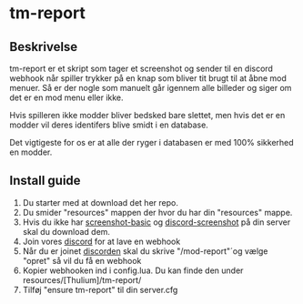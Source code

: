 # tm-report

## Beskrivelse
tm-report er et skript som tager et screenshot og sender til en discord webhook når spiller trykker på en knap som bliver tit brugt til at åbne mod menuer.
Så er der nogle som manuelt går igennem alle billeder og siger om det er en mod menu eller ikke. 

Hvis spilleren ikke modder bliver bedsked bare slettet, men hvis det er en modder vil deres identifers blive smidt i en database.

Det vigtigeste for os er at alle der ryger i databasen er med 100% sikkerhed en modder.

## Install guide

1. Du starter med at download det her repo.
2. Du smider "resources" mappen der hvor du har din "resources" mappe.
3. Hvis du ikke har [screenshot-basic](https://github.com/citizenfx/screenshot-basic) og [discord-screenshot](https://github.com/jaimeadf/discord-screenshot) på din server skal du download dem.
4. Join vores [discord](https://discord.gg/Yv44C77GGy) for at lave en webhook
5. Når du er joinet [discorden](https://discord.gg/Yv44C77GGy) skal du skrive "/mod-report"´og vælge "opret" så vil du få en webhook
6. Kopier webhooken ind i config.lua. Du kan finde den under resources/[Thulium]/tm-report/
7. Tilføj "ensure tm-report" til din server.cfg
